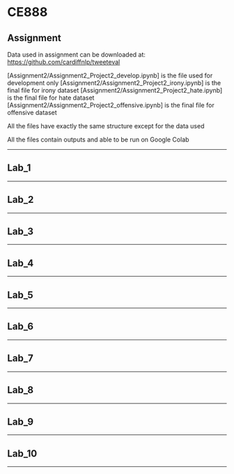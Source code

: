 # CE888

## Assignment
Data used in assignment can be downloaded at: https://github.com/cardiffnlp/tweeteval

[Assignment2/Assignment2_Project2_develop.ipynb] is the file used for development only
[Assignment2/Assignment2_Project2_irony.ipynb] is the final file for irony dataset
[Assignment2/Assignment2_Project2_hate.ipynb] is the final file for hate dataset
[Assignment2/Assignment2_Project2_offensive.ipynb] is the final file for offensive dataset

All the files have exactly the same structure except for the data used

All the files contain outputs and able to be run on Google Colab
***
## Lab_1
***
## Lab_2
***
## Lab_3
***
## Lab_4
***
## Lab_5
***
## Lab_6
***
## Lab_7
***
## Lab_8
***
## Lab_9
***
## Lab_10
***
